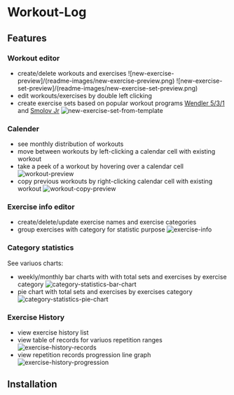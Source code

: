 # Workout-Log


## Features
### Workout editor
- create/delete workouts and exercises
![new-exercise-preview]/(readme-images/new-exercise-preview.png)
![new-exercise-set-preview]/(readme-images/new-exercise-set-preview.png)
- edit workouts/exercises by double left clicking
- create exercise sets based on popular workout programs [Wendler 5/3/1](https://www.lift.net/workout-routines/wendler-5-3-1/) and [Smolov Jr](https://www.smolovjr.com/smolov-squat-program/)
![new-exercise-set-from-template](readme-images/new-exercise-set-from-template.png)

### Calender
- see monthly distribution of workouts
- move between workouts by left-clicking a calendar cell with existing workout
- take a peek of a workout by hovering over a calendar cell
![workout-preview](readme-images/workout-preview.png)
- copy previous workouts by right-clicking calendar cell with existing workout
![workout-copy-preview](readme-images/workout-copy-preview.png)

### Exercise info editor
- create/delete/update exercise names and exercise categories
- group exercises with category for statistic purpose
![exercise-info](readme-images/exercise-info.png)

### Category statistics
See variuos charts:
- weekly/monthly bar charts with with total sets and exercises by exercise category
![category-statistics-bar-chart](readme-images/category-statistics-bar-chart.png)
- pie chart with total sets and exercises by exercises category 
![category-statistics-pie-chart](readme-images/category-statistics-pie-chart.png)

### Exercise History
- view exercise history list
- view table of records for variuos repetition ranges
![exercise-history-records](readme-images/exercise-history-records.png)
- view repetition records progression line graph
![exercise-history-progression](readme-images/exercise-history-progression.png)

## Installation

